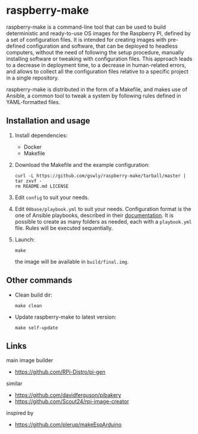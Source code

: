 
# raspberry-make

raspberry-make is a command-line tool that can be used to build deterministic and ready-to-use OS images for the Raspberry PI, defined by a set of configuration files. It is intended for creating images with pre-defined configuration and software, that can be deployed to headless computers, without the need of following the setup procedure, manually installing software or tweaking with configuration files. This approach leads to a decrease in deployment time, to a decrease in human-related errors, and allows to collect all the configuration files relative to a specific project in a single repository.

raspberry-make is distributed in the form of a Makefile, and makes use of Ansible, a common tool to tweak a system by following rules defined in YAML-formatted files.

## Installation and usage

1. Install dependencies:
   * Docker
   * Makefile

2. Download the Makefile and the example configuration:
   ```
   curl -L https://github.com/gswly/raspberry-make/tarball/master | tar zxvf -
   rm README.md LICENSE
   ```

3. Edit `config` to suit your needs.

4. Edit `00base/playbook.yml` to suit your needs. Configuration format is the one of Ansible playbooks, described in their [documentation](https://docs.ansible.com/ansible/latest/index.html). It is possible to create as many folders as needed, each with a `playbook.yml` file. Rules will be executed sequentially.

5. Launch:
   ```
   make
   ```
   the image will be available in `build/final.img`.

## Other commands

 * Clean build dir:
   ```
   make clean
   ```

 * Update raspberry-make to latest version:
   ```
   make self-update
   ```

## Links

main image builder
* https://github.com/RPi-Distro/pi-gen

similar
* https://github.com/davidferguson/pibakery
* https://github.com/Scout24/rpi-image-creator

inspired by
* https://github.com/plerup/makeEspArduino

